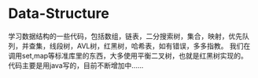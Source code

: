 # Data-Structure
学习数据结构的一些代码，包括数组，链表，二分搜索树，集合，映射，优先队列，并查集，线段树，AVL树，红黑树，哈希表，如有错误，多多指教。
我们在调用set,map等标准库里的东西，大多使用平衡二叉树，也就是红黑树实现的。
代码主要是用java写的，目前不断增加中......
